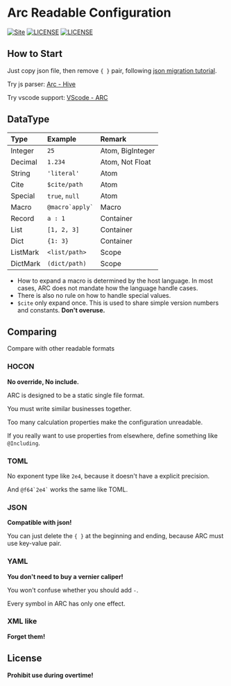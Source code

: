 Arc Readable Configuration
==========================
[![Site](https://img.shields.io/badge/ARC-v0.4-%23FF4D5B.svg?style=flat-square)](https://github.com/toml-lang/toml)
[![LICENSE](https://img.shields.io/badge/license-Anti%20996-blue.svg?style=flat-square)](https://github.com/996icu/996.ICU/blob/master/LICENSE)
[![LICENSE](https://img.shields.io/badge/license-MPL%202.0-blue.svg?style=flat-square)](https://github.com/GalAster/vscode-toml/blob/master/License.md)

## How to Start

Just copy json file, then remove `{ }` pair, following [json migration tutorial](https://github.com/Moe-Net/Arc-Language/blob/master/i18n/en/From%20JSON.md).

Try js parser: [Arc - Hive](https://github.com/GalAster/Arc-Hive)

Try vscode support: [VScode - ARC](https://github.com/GalAster/vscode-arc/tree/master)

## DataType
| Type     | Example             | Remark           |
| :------- | :------------------ | :--------------- |
| Integer  | `25`                | Atom, BigInteger |
| Decimal  | `1.234`             | Atom, Not Float  |
| String   | `'literal'`         | Atom             |
| Cite     | `$cite/path`        | Atom             |
| Special  | `true`, `null`      | Atom             |
| Macro    | `` @macro`apply` `` | Macro            |
| Record   | `a : 1 `            | Container        |
| List     | `[1, 2, 3]`         | Container        |
| Dict     | `{1: 3}`            | Container        |
| ListMark | `<list/path>`       | Scope            |
| DictMark | `(dict/path)`       | Scope            |

- How to expand a macro is determined by the host language. In most cases, ARC does not mandate how the language handle cases.
- There is also no rule on how to handle special values.
- `$cite` only expand once. This is used to share simple version numbers and constants. **Don't overuse.**

## Comparing
Compare with other readable formats

### HOCON
**No override, No include.**

ARC is designed to be a static single file format.

You must write similar businesses together.

Too many calculation properties make the configuration unreadable.

If you really want to use properties from elsewhere, define something like `@Including`.

### TOML

No exponent type like `2e4`, because it doesn't have a explicit precision.

And `` @f64`2e4` `` works the same like TOML.

### JSON

**Compatible with json!**

You can just delete the `{ }` at the beginning and ending, because ARC must use key-value pair.

### YAML

**You don't need to buy a vernier caliper!**

You won't confuse whether you should add `-`.

Every symbol in ARC has only one effect.

### XML like

**Forget them!**

## License
**Prohibit use during overtime!**